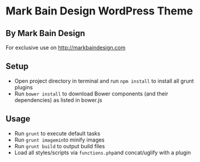 Mark Bain Design WordPress Theme
===


By Mark Bain Design
---

For exclusive use on http://markbaindesign.com

Setup
---
* Open project directory in terminal and run `npm install` to install all grunt plugins
* Run `bower install` to download Bower components (and their dependencies) as listed in bower.js

Usage
---
* Run `grunt` to execute default tasks
* Run `grunt imagemin`to minify images
* Run `grunt build` to output build files
* Load all styles/scripts via `functions.php`and concat/uglify with a plugin

